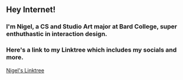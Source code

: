 ## Hey Internet! 

### I'm Nigel, a CS and Studio Art major at Bard College, super enthuthastic in interaction design. 

### Here's a link to my Linktree which includes my socials and more. 

[Nigel's Linktree](https://linktr.ee/nigelxie16)

<!--
**NigelXie16/NigelXie16** is a ✨ _special_ ✨ repository because its `README.md` (this file) appears on your GitHub profile.

Here are some ideas to get you started:

- 🔭 I’m currently working on ...
- 🌱 I’m currently learning ...
- 👯 I’m looking to collaborate on ...
- 🤔 I’m looking for help with ...
- 💬 Ask me about ...
- 📫 How to reach me: ...
- 😄 Pronouns: ...
- ⚡ Fun fact: ...
-->
